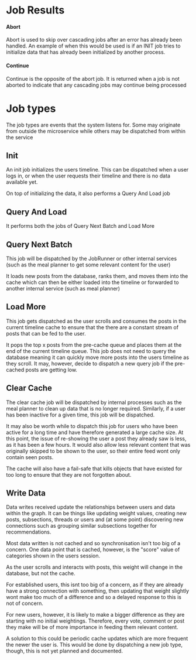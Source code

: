# Job Results
#### Abort
Abort is used to skip over cascading jobs after an error has already been handled. An example of when
this would be used is if an INIT job tries to initialize data that has already been initialized by another process.

#### Continue
Continue is the opposite of the abort job. It is returned when a job is not aborted to indicate that any
cascading jobs may continue being processed

# Job types
The job types are events that the system listens for. Some may originate from outside the microservice while
others may be dispatched from within the service

## Init
An init job initializes the users timeline. 
This can be dispatched when a user logs in, or when the user requests their timeline and
there is no data available yet.

On top of initializing the data, it also performs a Query And Load job

## Query And Load
It performs both the jobs of Query Next Batch and Load More

## Query Next Batch
This job will be dispatched by the JobRunner or other internal services (such as the meal planner
to get some relevant content for the user)

It loads new posts from the database, ranks them, and moves them into the cache which can then be
either loaded into the timeline or forwarded to another internal service (such as meal planner)

## Load More
This job gets dispatched as the user scrolls and consumes the posts in the current timeline cache to
ensure that the there are a constant stream of posts that can be fed to the user.

It pops the top x posts from the pre-cache queue and places them at the end of the current
timeline queue. This job does not need to query the database meaning it can quickly move more posts
into the users timeline as they scroll. It may, however, decide to dispatch a new query job if the 
pre-cached posts are getting low.

## Clear Cache
The clear cache job will be dispatched by internal processes such as the meal planner to clean up
data that is no longer required. Similarly, if a user has been inactive for a given time, this job
will be dispatched.

It may also be worth while to dispatch this job for users who have been active for a long time and
have therefore generated a large cache size. At this point, the issue of re-showing the user a post
they already saw is less, as it has been a few hours. It would also allow less relevant content
that was originally skipped to be shown to the user, so their entire feed wont only contain seen posts.

The cache will also have a fail-safe that kills objects that have existed for too long to ensure that
they are not forgotten about.

## Write Data
Data writes received update the relationships between users and data within the graph. It can be things like
updating weight values, creating new posts, subsections, threads or users and (at some point) discovering new
connections such as grouping similar subsections together for recommendations.

Most data written is not cached and so synchronisation isn't too big of a concern. One data point that is cached,
however, is the "score" value of categories shown in the users session.

As the user scrolls and interacts with posts, this weight will change in the database, but not the cache.

For established users, this isnt too big of a concern, as if they are already have a strong connection with 
something, then updating that weight slightly wont make too much of a difference and so a delayed response to
this is not of concern.

For new users, however, it is likely to make a bigger difference as they are starting with no initial weightings.
Therefore, every vote, comment or post they make will be of more importance in feeding them relevant content.

A solution to this could be periodic cache updates which are more frequent the newer the user is. This would
be done by dispatching a new job type, though, this is not yet planned and documented.
